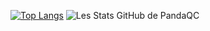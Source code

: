 [![Top Langs](https://github-readme-stats.vercel.app/api/top-langs/?username=PandaRageV2&hide=javascript,html)](https://github.com/anuraghazra/github-readme-stats)
![Les Stats GitHub de PandaQC](https://github-readme-stats.vercel.app/api?username=PandaRageV2&show_icons=true&theme=radical)
